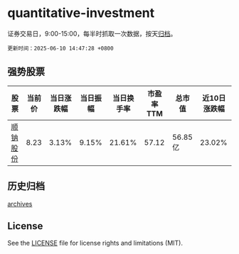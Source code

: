 # quantitative-investment

证券交易日，9:00-15:00，每半时抓取一次数据，按天[归档](archives)。

`更新时间：2025-06-10 14:47:28 +0800`

## 强势股票

|股票|当前价|当日涨跌幅|当日振幅|当日换手率|市盈率TTM|总市值|近10日涨跌幅|
|----|----|----|----|----|----|----|----|
|[顺钠股份](https://xueqiu.com/S/SZ000533)|8.23|3.13%|9.15%|21.61%|57.12|56.85亿|23.02%|

## 历史归档

[archives](archives)

## License

See the [LICENSE](LICENSE) file for license rights and limitations (MIT).